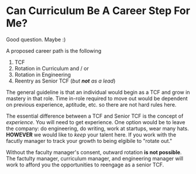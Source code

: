 # Can Curriculum Be A Career Step For Me?

Good question. Maybe :)

A proposed career path is the following

1. TCF
2. Rotation in Curriculum and / or
3. Rotation in Engineering
4. Reentry as Senior TCF (_but **not** as a lead_)

The general guideline is that an individual would begin as a TCF and grow in
mastery in that role. Time in-role required to move out would be dependent on
previous experience, aptitude, etc. so there are not hard rules here.

The essential difference between a TCF and Senior TCF is the concept of
_experience_. You will need to get experience. One option would be to leave the
company: do engineering, do writing, work at startups, wear many hats.
**HOWEVER** we would like to _keep_ your talent here. If you work with the
facutly manager to track your growth to being elgibile to "rotate out."

Without the faculty manager's consent, outward rotation **is not possible**.
The factulty manager, curriculum manager, and engineering manager will work to
afford you the opportunities to reengage as a senior TCF.
